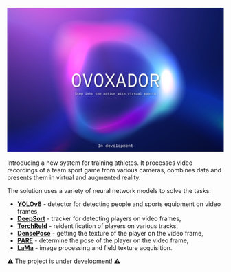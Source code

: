 ![Alt text](https://github.com/BrasD99/Ovoxador/blob/82c516abcdaba5af9768385d75d40fb4081377b2/assets/logo.png)

Introducing a new system for training athletes. It processes video recordings of a team sport game from various cameras, combines data and presents them in virtual and augmented reality.

The solution uses a variety of neural network models to solve the tasks:
- [**YOLOv8**](https://github.com/ultralytics/ultralytics) - detector for detecting people and sports equipment on video frames,
- [**DeepSort**](https://github.com/ZQPei/deep_sort_pytorch) - tracker for detecting players on video frames,
- [**TorchReId**](https://github.com/KaiyangZhou/deep-person-reid) - reidentification of players on various tracks,
- [**DensePose**](https://github.com/facebookresearch/detectron2/tree/main/projects/DensePose) - getting the texture of the player on the video frame,
- [**PARE**](https://github.com/mkocabas/PARE) - determine the pose of the player on the video frame,
- [**LaMa**](https://github.com/saic-mdal/lama) - image processing and field texture acquisition.

:warning: The project is under development! :warning:
